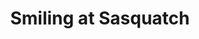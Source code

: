 ---
title: "Smiling at Sasquatch"
picture: "/assets/camera-roll/2016/2016-05-28-smiling-at-sasquatch/20160528_021657776_iOS.jpg"
thumbnail: "/assets/camera-roll/2016/2016-05-28-smiling-at-sasquatch/20160528_021657776_iOS-thumbnail.jpg"
tags:
  - Sasquatch
  - spring
  - music
  - festival
  - Photograph
  - me
  - Kitty
---